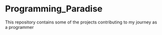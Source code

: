 # Programming_Paradise
This repository contains some of the projects contributing to my journey as a programmer
